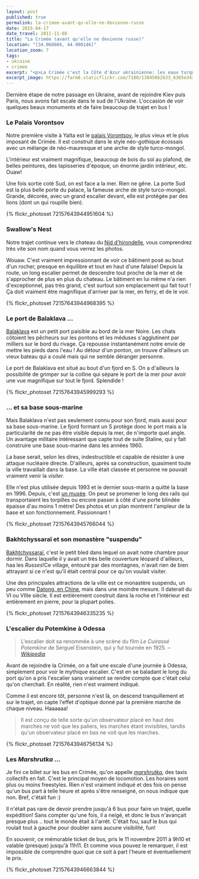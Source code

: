 ```yaml
---
layout: post
published: true
permalink: la-crimee-avant-qu-elle-ne-devienne-russe
date: 2015-04-17
date_travel: 2011-11-08
title: "La Crimée (avant qu'elle ne devienne russe)"
location: "[34.068604, 44.900146]"
location_zoom: 7
tags:
- ukraine
- crimee
excerpt: "<p>La Crimée c'est la Côte d'Azur ukrainienne: les eaux turquoises, les plages, les touristes en pagaillent, etc .. Avant qu'elle ne soit annexée par la Russie, elle était déjà massivement prise d'assaut par les Russes pendant les vacances. Mais comme on y est passé en novembre, c'était desert et c'était plutôt agréable.</p><p>C'est aussi un lieu chargé d'histoire avec notamment la <a href='Conférence de Yalta'>Conférence de Yalta</a> en 1945 et sans oublier les fameux escaliers de Potemkin !</p>"
excerpt_image: https://farm8.staticflickr.com/7180/13845662633_6365e34316_c.jpg
---
```


Dernière étape de notre passage en Ukraine, avant de rejoindre Kiev puis Paris, nous avons fait escale dans le sud de l'Ukraine. L'occasion de voir quelques beaux monuments et de faire beaucoup de trajet en bus !

### Le Palais Vorontsov
Notre première visite à Yalta est le [palais Vorontsov](http://en.wikipedia.org/wiki/Vorontsov_Palace_(Alupka)), le plus vieux et le plus imposant de Crimée.  Il est construit dans le style néo-gothique écossais avec un mélange de néo-mauresque et une arche de style turco-mongol.

L'intérieur est vraiment magnifique, beaucoup de bois du sol au plafond, de belles peintures, des tapisseries d'époque, un énorme jardin intérieur, etc. Ouaw!

Une fois sortie coté Sud, on est face a la mer. Rien ne gêne. La porte Sud est la plus belle porte du palace, la fameuse arche de style turco-mongol. Grande, décorée, avec un grand escalier devant, elle est protégée par des lions (dont un qui roupille bien).

{% flickr_photoset 72157643944951604 %}

### Swallow's Nest
Notre trajet continue vers le chateau du [Nid d'hirondelle](http://en.wikipedia.org/wiki/Swallow%27s_Nest), vous comprendrez très vite son nom quand vous verrez les photos.

Wouaw. C'est vraiment impressionnant de voir ce bâtiment posé au bout d'un rocher, presque en équilibre et tout en haut d'une falaise!
Depuis la route, un long escalier permet de descendre tout proche de la mer et de s'approcher de plus en plus du chateau. Le bâtiment en lui même n'a rien d'exceptionnel, pas très grand, c'est surtout son emplacement qui fait tout ! Ça doit vraiment être magnifique d'arriver par la mer, en ferry, et de le voir.

{% flickr_photoset 72157643944968395 %}

### Le port de Balaklava ...
[Balaklava](http://en.wikipedia.org/wiki/Balaklava) est un petit port paisible au bord de la mer Noire. Les chats côtoient les pêcheurs sur les pontons et les méduses s'agglutinent par milliers sur le bord du rivage. Ça repousse instantanément notre envie de mettre les pieds dans l'eau ! Au détour d'un ponton, on trouve d'ailleurs un vieux bateau qui a coulé mais qui ne semble déranger personne.

Le port de Balaklava est situé au bout d'un fjord en S. On a d'ailleurs la possibilité de grimper sur la colline qui sépare le port de la mer pour avoir une vue magnifique sur tout le fjord. Splendide !

{% flickr_photoset 72157643945999293 %}

### ... et sa base sous-marine
Mais Balaklava n'est pas seulement connu pour son fjord, mais aussi pour sa base sous-marine. Le fjord formant un S protège donc le port mais a la particularité de ne pas être visible depuis la mer, de n'importe quel angle. Un avantage militaire intéressant que capte tout de suite Staline, qui y fait construire une base sous-marine dans les années 1960.

La base serait, selon les dires, indestructible et capable de résister à une attaque nucléaire directe. D'ailleurs, après sa construction, quasiment toute la ville travaillait dans la base. La ville était classée et personne ne pouvait vraiment venir la *visiter*.

Elle n'est plus utilisée depuis 1993 et le dernier sous-marin a quitté la base en 1996. Depuis, c'est [un musée](http://en.wikipedia.org/wiki/Naval_museum_complex_Balaklava). On peut se promener le long des rails qui transportaient les torpilles ou encore passer à côté d'une porte blindée épaisse d'au moins 1 mètre! Des photos et un plan montrent l'ampleur de la base et son fonctionnement. Passionnant !

{% flickr_photoset 72157643945766044 %}

### Bakhtchyssaraï et son monastère "suspendu"

[Bakhtchyssaraï](http://en.wikipedia.org/wiki/Bakhchysarai), c'est le petit bled dans lequel on avait notre chambre pour dormir. Dans laquelle il y avait un très belle couverture léopard d'ailleurs, haa les *Russes*!Ce village, entouré par des montagnes, n'avait rien de bien attrayant si ce n'est qu'il était central pour ce qu'on voulait visiter.

Une des principales attractions de la ville est ce monastère suspendu, un peu comme [Datong, en Chine](/datong-les-grottes-de-yungang-et-le-monastere/), mais dans une moindre mesure. Il daterait du VI ou VIIIe siècle. Il est entièrement construit dans la roche et l'intérieur est entièrement en pierre, pour la plupart polies.

{% flickr_photoset 72157643946335235 %}

### L'escalier du Potemkine à Odessa
> L'escalier doit sa renommée à une scène du film *Le Cuirassé Potemkine* de Sergueï Eisenstein, qui y fut tournée en 1925.
> – [*Wikipedia*](http://fr.wikipedia.org/wiki/Escalier_du_Potemkine)

Avant de rejoindre la Crimée, on a fait une escale d'une journée à Odessa, simplement pour voir le mythique escalier. C'est en se baladant le long du port qu'on a pris l'escalier sans vraiment se rendre compte que c'était celui qu'on cherchait. En réalité, rien n'est vraiment indiqué.

Comme il est encore tôt, personne n'est là, on descend tranquillement et sur le trajet, on capte l'effet d'optique donné par la première marche de chaque niveau. Haaaaaa!

> Il est conçu de telle sorte qu'un observateur placé en haut des marches ne voit que les paliers, les marches étant invisibles, tandis qu'un observateur placé en bas ne voit que les marches.

{% flickr_photoset 72157643946756134 %}

### Les *Marshrutka* ...
Je fini ce billet sur les bus en Crimée, qu'on appelle [*marshrutka*](http://en.wikipedia.org/wiki/Marshrutka), des taxis collectifs en fait. C'est le principal moyen de locomotion. Les horaires sont plus ou moins freestyles. Rien n'est vraiment indiqué et des fois on pense qu'un bus part à telle heure et après s'être renseigné, on nous indique que non. Bref, c'était fun :)

Il n'était pas rare de devoir prendre jusqu'à 6 bus pour faire un trajet, quelle expédition! Sans compter qu'une fois, il a neigé, et donc le bus n'avançait presque plus .. tout le monde était à l'arrêt. C'était fou, sauf le bus qui roulait tout à gauche pour doubler sans aucune visibilité, fun!

En souvenir, ce mémorable ticket de bus, pris le 11 novembre 2011 à 9h10 et valable (presque) jusqu'à 11h11. Et comme vous pouvez le remarquer, il est impossible de comprendre quoi que ce soit à part l'heure et éventuellement le prix.

{% flickr_photoset 72157643946663844 %}
